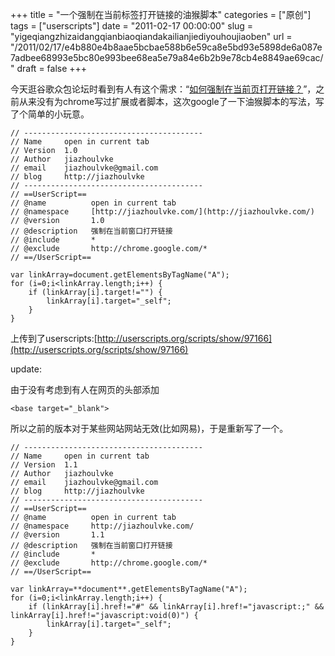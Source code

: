 +++
title = "一个强制在当前标签打开链接的油猴脚本"
categories = ["原创"]
tags = ["userscripts"]
date = "2011-02-17 00:00:00"
slug = "yigeqiangzhizaidangqianbiaoqiandakailianjiediyouhoujiaoben"
url = "/2011/02/17/e4b880e4b8aae5bcbae588b6e59ca8e5bd93e5898de6a087e7adbee68993e5bc80e993bee68ea5e79a84e6b2b9e78cb4e8849ae69cac/"
draft = false
+++

今天逛谷歌众包论坛时看到有人有这个需求：“[如何强制在当前页打开链接？](http://bbs.pxysm.com/thread-210028-1-1.html)”，之前从来没有为chrome写过扩展或者脚本，这次google了一下油猴脚本的写法，写了个简单的小玩意。


    // ----------------------------------------
    // Name     open in current tab
    // Version  1.0
    // Author   jiazhoulvke
    // email    jiazhoulvke@gmail.com
    // blog     http://jiazhoulvke
    // ----------------------------------------
    // ==UserScript==
    // @name          open in current tab
    // @namespace     [http://jiazhoulvke.com/](http://jiazhoulvke.com/)
    // @version       1.0
    // @description   强制在当前窗口打开链接
    // @include       *
    // @exclude       http://chrome.google.com/*
    // ==/UserScript==

    var linkArray=document.getElementsByTagName("A");
    for (i=0;i<linkArray.length;i++) {
        if (linkArray[i].target!="") {
            linkArray[i].target="_self";
        }
    }


上传到了userscripts:[http://userscripts.org/scripts/show/97166](http://userscripts.org/scripts/show/97166)

update:

由于没有考虑到有人在网页的头部添加

    <base target="_blank">

所以之前的版本对于某些网站网站无效(比如网易)，于是重新写了一个。

    // ----------------------------------------
    // Name     open in current tab
    // Version  1.1
    // Author   jiazhoulvke
    // email    jiazhoulvke@gmail.com
    // blog     http://jiazhoulvke
    // ----------------------------------------
    // ==UserScript==
    // @name          open in current tab
    // @namespace     http://jiazhoulvke.com/
    // @version       1.1
    // @description   强制在当前窗口打开链接
    // @include       *
    // @exclude       http://chrome.google.com/*
    // ==/UserScript==
     
    var linkArray=**document**.getElementsByTagName("A");
    for (i=0;i<linkArray.length;i++) {
        if (linkArray[i].href!="#" && linkArray[i].href!="javascript:;" && linkArray[i].href!="javascript:void(0)") {
            linkArray[i].target="_self";
        }
    }